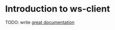 # Introduction to ws-client

TODO: write [great documentation](http://jacobian.org/writing/what-to-write/)
